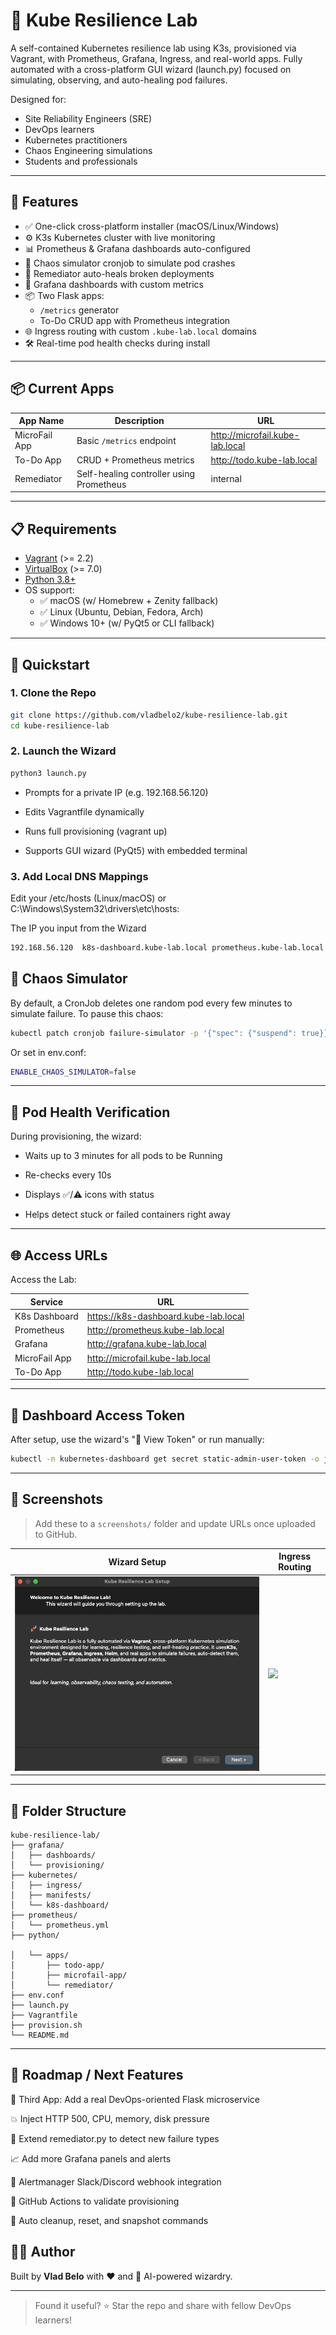 # 🚀 Kube Resilience Lab

A self-contained Kubernetes resilience lab using K3s, provisioned via Vagrant, with Prometheus, Grafana, Ingress, and real-world apps. Fully automated with a cross-platform GUI wizard (launch.py) focused on simulating, observing, and auto-healing pod failures.


Designed for:
- Site Reliability Engineers (SRE)
- DevOps learners
- Kubernetes practitioners
- Chaos Engineering simulations
- Students and professionals

---

## 🌟 Features

- ✅ One-click cross-platform installer (macOS/Linux/Windows)
- ⚙️ K3s Kubernetes cluster with live monitoring
- 📊 Prometheus & Grafana dashboards auto-configured
- 🔄 Chaos simulator cronjob to simulate pod crashes
- 🔁 Remediator auto-heals broken deployments
- 🧪 Grafana dashboards with custom metrics
- 📦 Two Flask apps: 
  - `/metrics` generator
  - To-Do CRUD app with Prometheus integration
- 🌐 Ingress routing with custom `.kube-lab.local` domains
- 🛠️ Real-time pod health checks during install

---

## 📦 Current Apps

| App Name      | Description                              | URL                              |
|---------------|------------------------------------------|----------------------------------|
| MicroFail App | Basic `/metrics` endpoint                | http://microfail.kube-lab.local  |
| To-Do App     | CRUD + Prometheus metrics                | http://todo.kube-lab.local       |
| Remediator    | Self-healing controller using Prometheus | internal                         |

---

## 📋 Requirements

- [Vagrant](https://www.vagrantup.com/) (>= 2.2)
- [VirtualBox](https://www.virtualbox.org/) (>= 7.0)
- [Python 3.8+](https://www.python.org/downloads/)
- OS support:
  - ✅ macOS (w/ Homebrew + Zenity fallback)
  - ✅ Linux (Ubuntu, Debian, Fedora, Arch)
  - ✅ Windows 10+ (w/ PyQt5 or CLI fallback)

---

## 🚀 Quickstart

### 1. Clone the Repo


```bash
git clone https://github.com/vladbelo2/kube-resilience-lab.git
cd kube-resilience-lab
```

### 2. Launch the Wizard

```bash
python3 launch.py
```

- Prompts for a private IP (e.g. 192.168.56.120)

- Edits Vagrantfile dynamically

- Runs full provisioning (vagrant up)

- Supports GUI wizard (PyQt5) with embedded terminal

### 3. Add Local DNS Mappings
Edit your /etc/hosts (Linux/macOS) or C:\Windows\System32\drivers\etc\hosts:

The IP you input from the Wizard 
```markdown
192.168.56.120  k8s-dashboard.kube-lab.local prometheus.kube-lab.local grafana.kube-lab.local microfail.kube-lab.local todo.kube-lab.local

```

## 🧪 Chaos Simulator

By default, a CronJob deletes one random pod every few minutes to simulate failure.
To pause this chaos:
``` bash
kubectl patch cronjob failure-simulator -p '{"spec": {"suspend": true}}'
```

Or set in env.conf:
``` bash
ENABLE_CHAOS_SIMULATOR=false

```

---

## 🧠 Pod Health Verification
During provisioning, the wizard:

- Waits up to 3 minutes for all pods to be Running

- Re-checks every 10s

- Displays ✅/⚠️ icons with status

- Helps detect stuck or failed containers right away

---

## 🌐 Access URLs

Access the Lab:

| Service        | URL                                      |
| -------------- | ---------------------------------------- |
| K8s Dashboard  | https://k8s-dashboard.kube-lab.local     |
| Prometheus     | http://prometheus.kube-lab.local         |
| Grafana        | http://grafana.kube-lab.local            |
| MicroFail App  | http://microfail.kube-lab.local          |
| To-Do App      | http://todo.kube-lab.local               |

---

## 🔐 Dashboard Access Token

After setup, use the wizard's "📂 View Token" or run manually:

```bash
kubectl -n kubernetes-dashboard get secret static-admin-user-token -o jsonpath="{.data.token}" | base64 --decode
```

---

## 📸 Screenshots

> Add these to a `screenshots/` folder and update URLs once uploaded to GitHub.

| Wizard Setup | Ingress Routing |
| ------------ | ----------------|
| ![](screenshots/wizard.png) | ![](screenshots/urls.png) |

---

## 📁 Folder Structure
```text
kube-resilience-lab/
├── grafana/
│   ├── dashboards/
│   └── provisioning/
├── kubernetes/
│   ├── ingress/
│   ├── manifests/
│   └── k8s-dashboard/
├── prometheus/
│   └── prometheus.yml
├── python/

│   └── apps/
│       ├── todo-app/
│       ├── microfail-app/
│       └── remediator/
├── env.conf
├── launch.py
├── Vagrantfile
├── provision.sh
└── README.md
```
---

## 🚧 Roadmap / Next Features

🧱 Third App: Add a real DevOps-oriented Flask microservice

💥 Inject HTTP 500, CPU, memory, disk pressure

🔄 Extend remediator.py to detect new failure types

📈 Add more Grafana panels and alerts

🔔 Alertmanager Slack/Discord webhook integration

🤖 GitHub Actions to validate provisioning

🧹 Auto cleanup, reset, and snapshot commands

<!-- ## 📄 License

MIT License

--- -->

## 👨‍💻 Author

Built by **Vlad Belo** with ❤️ and 🤖 AI-powered wizardry.

---

> Found it useful? ⭐ Star the repo and share with fellow DevOps learners!
